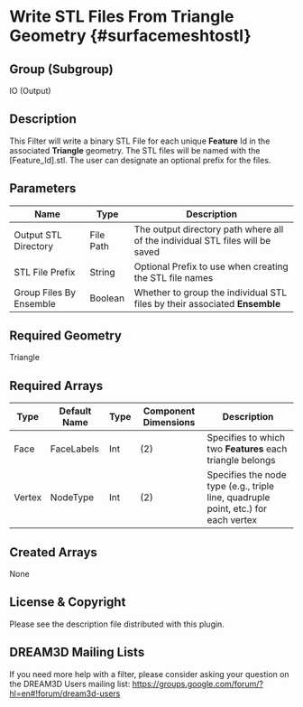Write STL Files From Triangle Geometry {#surfacemeshtostl}
=============

## Group (Subgroup) ##
IO (Output)

## Description ##
This Filter will write a binary STL File for each unique **Feature** Id in the associated **Triangle** geometry. The STL files will be named with the [Feature_Id].stl. The user can designate an optional prefix for the files.

## Parameters ##

| Name | Type | Description |
|------|------|------|
| Output STL Directory | File Path | The output directory path where all of the individual STL files will be saved |
| STL File Prefix | String | Optional Prefix to use when creating the STL file names |
| Group Files By Ensemble | Boolean | Whether to group the individual STL files by their associated **Ensemble** |

## Required Geometry ##
Triangle

## Required Arrays ##

| Type | Default Name | Type | Component Dimensions | Description |
|------|--------------|-------------|---------|-----|
| Face | FaceLabels | Int | (2)  | Specifies to which two **Features** each triangle belongs |
| Vertex | NodeType | Int | (2) | Specifies the node type (e.g., triple line, quadruple point, etc.) for each vertex |

## Created Arrays ##
None

## License & Copyright ##

Please see the description file distributed with this plugin.

## DREAM3D Mailing Lists ##

If you need more help with a filter, please consider asking your question on the DREAM3D Users mailing list:
https://groups.google.com/forum/?hl=en#!forum/dream3d-users



